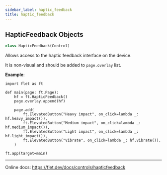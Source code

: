 ```yaml
---
sidebar_label: haptic_feedback
title: haptic_feedback
---
```


## HapticFeedback Objects

```python
class HapticFeedback(Control)
```

Allows access to the haptic feedback interface on the device.

It is non-visual and should be added to `page.overlay` list.

**Example**:

```
import flet as ft

def main(page: ft.Page):
    hf = ft.HapticFeedback()
    page.overlay.append(hf)

    page.add(
        ft.ElevatedButton("Heavy impact", on_click=lambda _: hf.heavy_impact()),
        ft.ElevatedButton("Medium impact", on_click=lambda _: hf.medium_impact()),
        ft.ElevatedButton("Light impact", on_click=lambda _: hf.light_impact()),
        ft.ElevatedButton("Vibrate", on_click=lambda _: hf.vibrate()),
    )

ft.app(target=main)
```
  
  -----
  
  Online docs: https://flet.dev/docs/controls/hapticfeedback

